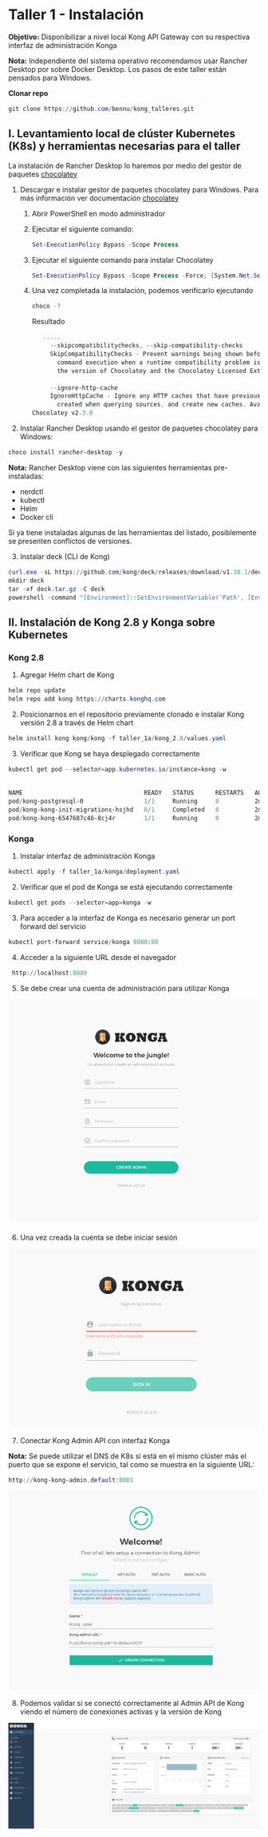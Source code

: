 # Taller 1 - Instalación

**Objetivo:** Disponibilizar a nivel local Kong API Gateway con su respectiva interfaz de administración Konga

**Nota:** Independiente del sistema operativo recomendamos usar Rancher Desktop por sobre Docker Desktop. Los pasos de este taller están pensados para Windows. 

**Clonar repo**

```powershell
git clone https://github.com/bennu/kong_talleres.git
```

## **I. Levantamiento local de clúster Kubernetes (K8s) y herramientas necesarias para el taller**

La instalación de Rancher Desktop lo haremos por medio del gestor de paquetes [chocolatey](https://chocolatey.org/install#individual)

1. Descargar e instalar gestor de paquetes chocolatey para Windows. Para más información ver documentación [chocolatey](https://chocolatey.org/install#individual) 
    1.  Abrir PowerShell en modo administrador
    2.  Ejecutar el siguiente comando:
        
        ```powershell
        Set-ExecutionPolicy Bypass -Scope Process
        ```
        
    3.  Ejecutar el siguiente comando para instalar Chocolatey
        
        ```powershell
        Set-ExecutionPolicy Bypass -Scope Process -Force; [System.Net.ServicePointManager]::SecurityProtocol = [System.Net.ServicePointManager]::SecurityProtocol -bor 3072; iex ((New-Object System.Net.WebClient).DownloadString('https://community.chocolatey.org/install.ps1'))
        ```
        
    4.  Una vez completada la instalación, podemos verificarlo ejecutando
        
        ```powershell
        choco -?
        ```
        
        Resultado
        
        ```powershell
           .....
             --skipcompatibilitychecks, --skip-compatibility-checks
             SkipCompatibilityChecks - Prevent warnings being shown before and after
               command execution when a runtime compatibility problem is found between
               the version of Chocolatey and the Chocolatey Licensed Extension.
        
             --ignore-http-cache
             IgnoreHttpCache - Ignore any HTTP caches that have previously been
               created when querying sources, and create new caches. Available in 2.1.0+
        Chocolatey v2.3.0
        ```
        

2. Instalar Rancher Desktop usando el gestor de paquetes chocolatey para Windows: 

```powershell
choco install rancher-desktop -y
```

**Nota:** Rancher Desktop viene con las siguientes herramientas pre-instaladas:

- nerdctl
- kubectl
- Helm
- Docker cli

Si ya tiene instaladas algunas de las herramientas del listado, posiblemente se presenten conflictos de versiones.

3. Instalar deck (CLI de Kong)

```powershell
curl.exe -sL https://github.com/kong/deck/releases/download/v1.38.1/deck_1.38.1_windows_amd64.tar.gz -o deck.tar.gz
mkdir deck
tar -xf deck.tar.gz -C deck
powershell -command "[Environment]::SetEnvironmentVariable('Path', [Environment]::GetEnvironmentVariable('Path', 'User') + [IO.Path]::PathSeparator + [System.IO.Directory]::GetCurrentDirectory() + '\deck', 'User')"
```

## **II. Instalación de Kong 2.8 y Konga sobre Kubernetes**

### Kong 2.8

1. Agregar Helm chart de Kong

```powershell
helm repo update
helm repo add kong https://charts.konghq.com
```

2. Posicionarnos en el repositorio previamente clonado e instalar Kong versión 2.8 a través de Helm chart
   
```powershell
helm install kong kong/kong -f taller_1a/kong_2.8/values.yaml
```

3. Verificar que Kong se haya desplegado correctamente

```powershell
kubectl get pod --selector=app.kubernetes.io/instance=kong -w
```

```powershell

NAME                                  READY   STATUS      RESTARTS   AGE
pod/kong-postgresql-0                 1/1     Running     0          2m11s
pod/kong-kong-init-migrations-hsjhd   0/1     Completed   0          2m11s
pod/kong-kong-6547687c46-8cj4r        1/1     Running     0          2m11s
```

### Konga

1. Instalar interfaz de administración Konga

```powershell
kubectl apply -f taller_1a/konga/deployment.yaml
```

2. Verificar que el pod de Konga se está ejecutando correctamente

```powershell
kubectl get pods --selector=app=konga -w
```

3. Para acceder a la interfaz de Konga es necesario generar un port forward del servicio

```powershell
kubectl port-forward service/konga 8080:80
```

4. Acceder a la siguiente URL desde el navegador

```powershell
 http://localhost:8080
```

5. Se debe crear una cuenta de administración para utilizar Konga

![Untitled](./images/0.png)

6. Una vez creada la cuenta se debe iniciar sesión 

![Untitled](./images/1.png)

7. Conectar Kong Admin API con interfaz Konga

**Nota:** Se puede utilizar el DNS de K8s si está en el mismo clúster más el puerto que se expone el servicio, tal como se muestra en la siguiente URL:

```powershell
http://kong-kong-admin.default:8001
```

![Untitled](./images/2.png)

8. Podemos validar si se conectó correctamente al Admin API de Kong viendo el número de conexiones activas y la versión de Kong 

![Untitled](./images/3.png)
